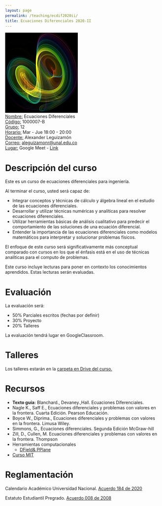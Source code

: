 ```yaml
---
layout: page
permalink: /teaching/ecdif2020ii/
title: Ecuaciones Diferenciales 2020-II
---
```

![](/teaching/2020ii/img/Chaos.jpg)
<br> <ins>Nombre:</ins> Ecuaciones Diferenciales
<br> <ins>Código:</ins> 1000007-B
<br> <ins>Grupo:</ins> 12
<br> <ins>Horario:</ins> Mar - Jue 18:00 - 20:00
<br> <ins>Docente:</ins> Alexander Leguizamón
<br> <ins>Correo:</ins> [aleguizamonr@unal.edu.co](mailto:aleguizamonr@unal.edu.co)
<br> <ins>Lugar:</ins> Google Meet  - [Link](https://meet.google.com/lookup/dckleuonix) 

# Descripción del curso
Este es un curso de ecuaciones diferenciales para ingeniería.

Al terminar el curso, usted será capaz de:
- Integrar conceptos y técnicas de cálculo y álgebra lineal en el estudio de las ecuaciones diferenciales. 
- Desarrollar y utilizar técnicas numéricas y analíticas para resolver ecuaciones diferenciales. 
- Utilizar herramientas básicas de análisis cualitativo para predecir el comportamiento de las soluciones de una ecuación diferencial. 
- Entender la importancia de las ecuaciones diferenciales como modelos matemáticos para interpretar y solucionar problemas físicos.

El enfoque de este curso será significativamente más conceptual comparado con cursos en los que el énfasis está en el uso de técnicas analíticas para el computo de problemas.

Este curso incluye lecturas para poner en contexto los conocimientos aprendidos. Estas lecturas serán evaluadas.
# Evaluación
La evaluación será: 
- 50% Parciales escritos (fechas por definir)
- 30% Proyecto
- 20% Talleres

La evaluación tendrá lugar en GoogleClassroom.

# Talleres
Los talleres estarán en la [carpeta en Drive del curso.](https://drive.google.com/drive/folders/1qarcnN5hR8Ej5jjFyGUKtRSi7DIxGAE2?usp=sharing) 

# Recursos
- **Texto guía:** Blanchard., Devaney.,Hall. Ecuaciones Diferenciales.
-    Nagle K., Saff E., Ecuaciones diferenciales y problemas con valores en la frontera. Cuarta Edición. Pearson Educación.
-    Boyce W., Diprima., Ecuaciones diferenciales y problemas con valores en la frontera. Limusa Wiley.
-    Simmons, G., Ecuaciones diferenciales. Segunda Edición McGraw-hill
-    Zill, D., Cullen, M. Ecuaciones diferenciales y problemas con valores en la frontera. Thompson
-    Herramientas computacionales
       - [DField& PPlane](https://math.rice.edu/~dfield/)
- [Curso MIT](https://ocw.mit.edu/courses/mathematics/18-03-differential-equations-spring-2010/index.htm)

# Reglamentación
Calendario Académico Universidad Nacional. [Acuerdo 184 de 2020](http://www.legal.unal.edu.co/rlunal/home/doc.jsp?d_i=95322)

Estatuto Estudiantil Pregrado. [Acuerdo 008 de 2008](http://www.legal.unal.edu.co/rlunal/home/doc.jsp?d_i=34983)
